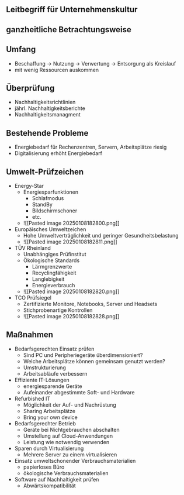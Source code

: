## Leitbegriff für Unternehmenskultur

## ganzheitliche Betrachtungsweise

## Umfang
- Beschaffung -> Nutzung -> Verwertung -> Entsorgung als Kreislauf
- mit wenig Ressourcen auskommen

## Überprüfung
- Nachhaltigkeitsrichtlinien 
- jährl. Nachhaltigkeitsberichte
- Nachhaltigkeitsmanagment

## Bestehende Probleme 
- Energiebedarf für Rechenzentren, Servern, Arbeitsplätze riesig
- Digitalisierung erhöht Energiebedarf

## Umwelt-Prüfzeichen
- Energy-Star
	- Energiesparfunktionen 
		- Schlafmodus
		- StandBy
		- Bildschirmschoner
		- etc.
	- ![[Pasted image 20250108182800.png]]
- Europäisches Umweltzeichen
	- Hohe Umweltverträglichkeit und geringer Gesundheitsbelastung
	- ![[Pasted image 20250108182811.png]]
- TÜV Rheinland
	- Unabhängiges Prüfinstitut
	- Ökologische Standards
		- Lärmgrenzwerte
		- Recyclingfähigkeit
		- Langlebigkeit
		- Energieverbrauch
	- ![[Pasted image 20250108182820.png]]
- TCO Prüfsiegel
	- Zertifizierte Monitore, Notebooks, Server und Headsets
	- Stichprobenartige Kontrollen
	- ![[Pasted image 20250108182828.png]]

## Maßnahmen
- Bedarfsgerechten Einsatz prüfen
	- Sind PC und Peripheriegeräte überdimensioniert?
	- Welche Arbeitsplätze können gemeinsam genutzt werden?
	- Umstrukturierung
	- Arbeitsabläufe verbessern
- Effiziente IT-Lösungen
	- energiesparende Geräte
	- Aufeinander abgestimmte Soft- und Hardware
- Refurbished IT
	- Möglichkeit der Auf- und Nachrüstung
	- Sharing Arbeitsplätze 
	- Bring your own device
- Bedarfsgerechter Betrieb
	- Geräte bei Nichtgebrauchen abschalten
	- Umstellung auf Cloud-Anwendungen
	- Leistung wie notwendig verwenden
- Sparen durch Virtualisierung
	- Mehrere Server zu einem virtualisieren
- Einsatz umweltschonender Verbrauchsmaterialien
	- papierloses Büro
	- ökologische Verbrauchsmaterialien
- Software auf Nachhaltigkeit prüfen
	- Abwärtskompatibilität
